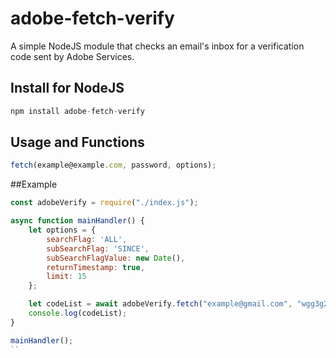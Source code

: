 # adobe-fetch-verify
A simple NodeJS module that checks an email's inbox for a verification code sent by Adobe Services.

## Install for NodeJS
```js
npm install adobe-fetch-verify
```

## Usage and Functions
```js
fetch(example@example.com, password, options);
```

##Example
```js
const adobeVerify = require("./index.js");

async function mainHandler() {
    let options = {
        searchFlag: 'ALL',
        subSearchFlag: 'SINCE',
        subSearchFlagValue: new Date(),
        returnTimestamp: true,
        limit: 15
    };

    let codeList = await adobeVerify.fetch("example@gmail.com", "wgg3g2hh2h", options);
    console.log(codeList);
}

mainHandler();
``

